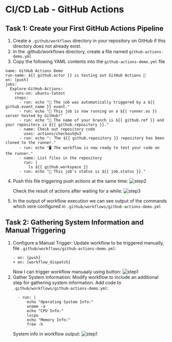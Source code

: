 # CI/CD Lab - GitHub Actions

## Task 1: Create your First GitHub Actions Pipeline

1. Create a `.github/workflows` directory in your repository on GitHub if this directory does not already exist.
1. In the .github/workflows directory, create a file named `github-actions-demo.yml`
1. Copy the following YAML contents into the `github-actions-demo.yml` file

```
name: GitHub Actions Demo
run-name: ${{ github.actor }} is testing out GitHub Actions 🚀
on: [push]
jobs:
  Explore-GitHub-Actions:
    runs-on: ubuntu-latest
    steps:
      - run: echo "🎉 The job was automatically triggered by a ${{ github.event_name }} event."
      - run: echo "🐧 This job is now running on a ${{ runner.os }} server hosted by GitHub!"
      - run: echo "🔎 The name of your branch is ${{ github.ref }} and your repository is ${{ github.repository }}."
      - name: Check out repository code
        uses: actions/checkout@v3
      - run: echo "💡 The ${{ github.repository }} repository has been cloned to the runner."
      - run: echo "🖥️ The workflow is now ready to test your code on the runner."
      - name: List files in the repository
        run: |
          ls ${{ github.workspace }}
      - run: echo "🍏 This job's status is ${{ job.status }}."
```

4. Push this file triggering push actions at the same time:
    ![step2](images/task1-2.png)

    Check the result of actions after waiting for a while:
    ![step3](images/task1-3.png)

2. In the output of workflow execution we can see output of the commands which vere configured in `.github/workflows/github-actions-demo.yml`

## Task 2: Gathering System Information and Manual Triggering

1. Configure a Manual Trigger:
    Update workflow to be triggered manually, file `.github/workflows/github-actions-demo.yml`:
    ```
    - on: [push]
    + on: [workflow_dispatch]
    ```
    Now I can trigger workflow manuaaly using button:
    ![step1](images/task2-1.png)
2. Gather System Information:
    Modify workflow to include an additional step for gathering system information. Add code to `.github/workflows/github-actions-demo.yml`:
    ```
      - run: |
          echo "Operating System Info:"
          uname -a
          echo "CPU Info:"
          lscpu
          echo "Memory Info:"
          free -h
    ```
    System info in workflow output:
    ![step1](images/task2-2.png)